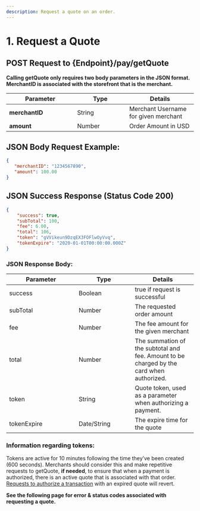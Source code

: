 ```yaml
---
description: Request a quote on an order.
---
```


# 1. Request a Quote

## POST Request to {Endpoint}/pay/getQuote

**Calling getQuote only requires two body parameters in the JSON format. MerchantID is associated with the storefront that is the merchant.**

<table><thead><tr><th width="166.66666666666666">Parameter</th><th width="124">Type</th><th>Details</th></tr></thead><tbody><tr><td><strong>merchantID</strong></td><td>String</td><td>Merchant Username for given merchant</td></tr><tr><td><strong>amount</strong></td><td>Number</td><td>Order Amount in USD</td></tr></tbody></table>

## JSON Body Request Example:

```json
{
   "merchantID": "1234567890",
   "amount": 100.00
}
```

## JSON Success Response (Status Code 200)

```json
{
    "success": true,
    "subTotal": 100,
    "fee": 6.00,
    "total": 106,
    "token": "gVVikeun9DzqEX3FOFlwOyVvq",
    "tokenExpire": "2020-01-01T00:00:00.000Z"
}
```

### JSON Response Body:

<table><thead><tr><th width="170.66666666666666">Parameter</th><th width="135">Type</th><th>Details</th></tr></thead><tbody><tr><td>success</td><td>Boolean</td><td>true if request is successful</td></tr><tr><td>subTotal</td><td>Number</td><td>The requested order amount</td></tr><tr><td>fee</td><td>Number</td><td>The fee amount for the given merchant</td></tr><tr><td>total</td><td>Number</td><td>The summation of the subtotal and fee. Amount to be charged by the card when authorized.</td></tr><tr><td>token</td><td>String</td><td>Quote token, used as a parameter when authorizing a payment.</td></tr><tr><td>tokenExpire</td><td>Date/String</td><td>The expire time for the quote</td></tr></tbody></table>

### Information regarding tokens:

Tokens are active for 10 minutes following the time they’ve been created (600 seconds). Merchants should consider this and make repetitive requests to getQuote, **if needed**, to ensure that when a payment is authorized, there is an active quote that is associated with that order. [Requests to authorize a transaction](broken-reference) with an expired quote will revert.&#x20;



**See the following page for error & status codes associated with requesting a quote.**
